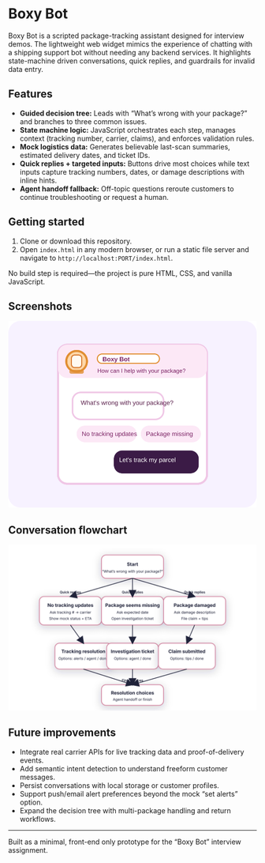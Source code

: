 # Boxy Bot

Boxy Bot is a scripted package-tracking assistant designed for interview demos. The lightweight web widget mimics the experience of chatting with a shipping support bot without needing any backend services. It highlights state-machine driven conversations, quick replies, and guardrails for invalid data entry.

## Features

- **Guided decision tree:** Leads with “What’s wrong with your package?” and branches to three common issues.
- **State machine logic:** JavaScript orchestrates each step, manages context (tracking number, carrier, claims), and enforces validation rules.
- **Mock logistics data:** Generates believable last-scan summaries, estimated delivery dates, and ticket IDs.
- **Quick replies + targeted inputs:** Buttons drive most choices while text inputs capture tracking numbers, dates, or damage descriptions with inline hints.
- **Agent handoff fallback:** Off-topic questions reroute customers to continue troubleshooting or request a human.

## Getting started

1. Clone or download this repository.
2. Open `index.html` in any modern browser, or run a static file server and navigate to `http://localhost:PORT/index.html`.

No build step is required—the project is pure HTML, CSS, and vanilla JavaScript.

## Screenshots

![Boxy Bot chat demo](assets/chat-demo.svg)

## Conversation flowchart

![Conversation flow](assets/flowchart.svg)

## Future improvements

- Integrate real carrier APIs for live tracking data and proof-of-delivery events.
- Add semantic intent detection to understand freeform customer messages.
- Persist conversations with local storage or customer profiles.
- Support push/email alert preferences beyond the mock “set alerts” option.
- Expand the decision tree with multi-package handling and return workflows.

---

Built as a minimal, front-end only prototype for the “Boxy Bot” interview assignment.
